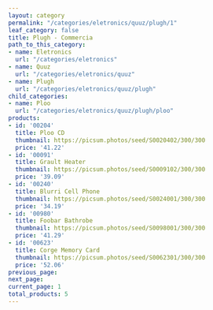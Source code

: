 ```yaml
---
layout: category
permalink: "/categories/eletronics/quuz/plugh/1"
leaf_category: false
title: Plugh - Commercia
path_to_this_category:
- name: Eletronics
  url: "/categories/eletronics"
- name: Quuz
  url: "/categories/eletronics/quuz"
- name: Plugh
  url: "/categories/eletronics/quuz/plugh"
child_categories:
- name: Ploo
  url: "/categories/eletronics/quuz/plugh/ploo"
products:
- id: '00204'
  title: Ploo CD
  thumbnail: https://picsum.photos/seed/S0020402/300/300
  price: '41.22'
- id: '00091'
  title: Grault Heater
  thumbnail: https://picsum.photos/seed/S0009102/300/300
  price: '39.09'
- id: '00240'
  title: Blurri Cell Phone
  thumbnail: https://picsum.photos/seed/S0024001/300/300
  price: '34.19'
- id: '00980'
  title: Foobar Bathrobe
  thumbnail: https://picsum.photos/seed/S0098001/300/300
  price: '41.29'
- id: '00623'
  title: Corge Memory Card
  thumbnail: https://picsum.photos/seed/S0062301/300/300
  price: '52.06'
previous_page: 
next_page: 
current_page: 1
total_products: 5
---
```

